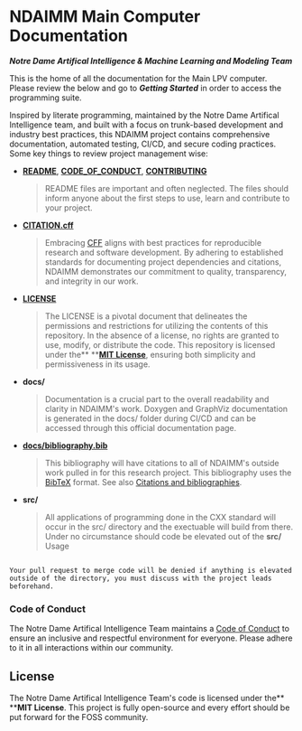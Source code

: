 # **NDAIMM Main Computer Documentation**

***Notre Dame Artifical Intelligence & Machine Learning and Modeling Team***

This is the home of all the documentation for the Main LPV computer. Please review the below and go to ***Getting Started*** in order to access the programming suite.

Inspired by literate programming, maintained by the Notre Dame Artifical Intelligence team, and built with a focus on trunk-based development and industry best practices, this NDAIMM project contains comprehensive documentation, automated testing, CI/CD, and secure coding practices. Some key things to review project management wise:

- [**README**](README), [**CODE_OF_CONDUCT**](docs/CODE_OF_CONDUCT.md), [**CONTRIBUTING**](docs/CONTRIBUTING.md)

  > README files are important and often neglected. The files should inform anyone about the first steps to use, learn and contribute to your project.
  >
- [**CITATION.cff**](CITATION.cff)

  > Embracing [CFF](https://citation-file-format.github.io) aligns with best practices for reproducible research and software development. By adhering to established standards for documenting project dependencies and citations, NDAIMM demonstrates our commitment to quality, transparency, and integrity in our work.
  >
- [**LICENSE**](LICENSE)

  > The LICENSE is a pivotal document that delineates the permissions and restrictions for utilizing the contents of this repository. In the absence of a license, no rights are granted to use, modify, or distribute the code. This repository is licensed under the** **[**MIT License**](), ensuring both simplicity and permissiveness in its usage.
  >
- **docs/**

  > Documentation is a crucial part to the overall readability and clarity in NDAIMM's work. Doxygen and GraphViz documentation is generated in the docs/ folder during CI/CD and can be accessed through this official documentation page.
  >
- [**docs/bibliography.bib**](/docs/bibliography.bib)

  > This bibliography will have citations to all of NDAIMM's outside work pulled in for this research project. This bibliography uses the [BibTeX](https://www.bibtex.org/Format/) format. See also [Citations and bibliographies](https://jupyterbook.org/en/stable/content/citations.html).
  >
- **src/**

  > All applications of programming done in the CXX standard will occur in the src/ directory and the exectuable will build from there. Under no circumstance should code be elevated out of the **src/** Usage
  >

```{caution}

Your pull request to merge code will be denied if anything is elevated outside of the directory, you must discuss with the project leads beforehand.
```


### Code of Conduct

The Notre Dame Artifical Intelligence Team maintains a [Code of Conduct](docs/CODE_OF_CONDUCT.md) to ensure an inclusive and respectful environment for everyone. Please adhere to it in all interactions within our community.

## License

The Notre Dame Artifical Intelligence Team's code is licensed under the** ****MIT License**. This project is fully open-source and every effort should be put forward for the FOSS community.
